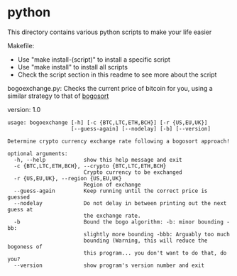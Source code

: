 # python
This directory contains various python scripts to make your life easier

Makefile:

- Use "make install-(script)" to install a specific script
- Use "make install" to install all scripts
- Check the script section in this readme to see more about the script

bogoexchange.py:
Checks the current price of bitcoin for you, using a similar strategy to that of [bogosort](https://en.wikipedia.org/wiki/Bogosort)

version: 1.0

```
usage: bogoexchange [-h] [-c {BTC,LTC,ETH,BCH}] [-r {US,EU,UK}]
                    [--guess-again] [--nodelay] [-b] [--version]

Determine crypto currency exchange rate following a bogosort approach!

optional arguments:
  -h, --help            show this help message and exit
  -c {BTC,LTC,ETH,BCH}, --crypto {BTC,LTC,ETH,BCH}
                        Crypto currency to be exchanged
  -r {US,EU,UK}, --region {US,EU,UK}
                        Region of exchange
  --guess-again         Keep running until the correct price is guessed
  --nodelay             Do not delay in between printing out the next guess at
                        the exchange rate.
  -b                    Bound the bogo algorithm: -b: minor bounding -bb:
                        slightly more bounding -bbb: Arguably too much
                        bounding (Warning, this will reduce the bogoness of
                        this program... you don't want to do that, do you?
  --version             show program's version number and exit
```	
